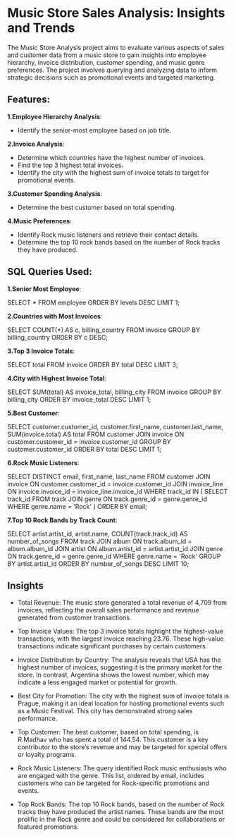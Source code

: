 # Music Store Sales Analysis: Insights and Trends
The Music Store Analysis project aims to evaluate various aspects of sales and customer data from a music store to gain insights into employee hierarchy, invoice distribution, customer spending, and music genre preferences. The project involves querying and analyzing data to inform strategic decisions such as promotional events and targeted marketing.
## Features:

**1.Employee Hierarchy Analysis**:
- Identify the senior-most employee based on job title.

**2.Invoice Analysis**:
- Determine which countries have the highest number of invoices.
- Find the top 3 highest total invoices.
- Identify the city with the highest sum of invoice totals to target for promotional events.
  
**3.Customer Spending Analysis**:
- Determine the best customer based on total spending.
  
**4.Music Preferences**:
- Identify Rock music listeners and retrieve their contact details.
- Determine the top 10 rock bands based on the number of Rock tracks they have produced.

## SQL Queries Used:

**1.Senior Most Employee**:

SELECT * FROM employee ORDER BY levels DESC LIMIT 1;

**2.Countries with Most Invoices**:

SELECT COUNT(*) AS c, billing_country 
FROM invoice 
GROUP BY billing_country 
ORDER BY c DESC;

**3.Top 3 Invoice Totals**:

SELECT total 
FROM invoice 
ORDER BY total DESC 
LIMIT 3;

**4.City with Highest Invoice Total**:

SELECT SUM(total) AS invoice_total, billing_city 
FROM invoice 
GROUP BY billing_city 
ORDER BY invoice_total DESC 
LIMIT 1;

**5.Best Customer**:

SELECT customer.customer_id, customer.first_name, customer.last_name, SUM(invoice.total) AS total 
FROM customer 
JOIN invoice ON customer.customer_id = invoice.customer_id 
GROUP BY customer.customer_id 
ORDER BY total DESC 
LIMIT 1;

**6.Rock Music Listeners**:

SELECT DISTINCT email, first_name, last_name 
FROM customer 
JOIN invoice ON customer.customer_id = invoice.customer_id 
JOIN invoice_line ON invoice.invoice_id = invoice_line.invoice_id 
WHERE track_id IN (
    SELECT track_id 
    FROM track 
    JOIN genre ON track.genre_id = genre.genre_id 
    WHERE genre.name = 'Rock'
) 
ORDER BY email;

**7.Top 10 Rock Bands by Track Count**:

SELECT artist.artist_id, artist.name, COUNT(track.track_id) AS number_of_songs 
FROM track 
JOIN album ON track.album_id = album.album_id 
JOIN artist ON album.artist_id = artist.artist_id 
JOIN genre ON track.genre_id = genre.genre_id 
WHERE genre.name = 'Rock' 
GROUP BY artist.artist_id 
ORDER BY number_of_songs DESC 
LIMIT 10;

## Insights
- Total Revenue: The music store generated a total revenue of 4,709 from invoices, reflecting the overall sales performance and revenue generated from customer transactions.

- Top Invoice Values: The top 3 invoice totals highlight the highest-value transactions, with the largest invoice reaching 23.76. These high-value transactions indicate significant purchases by certain customers.

- Invoice Distribution by Country: The analysis reveals that USA has the highest number of invoices, suggesting it is the primary market for the store. In contrast, Argentina shows the lowest number, which may indicate a less engaged market or potential for growth.

- Best City for Promotion: The city with the highest sum of invoice totals is Prague, making it an ideal location for hosting promotional events such as a Music Festival. This city has demonstrated strong sales performance.

- Top Customer: The best customer, based on total spending, is R.Madhav who has spent a total of 144.54. This customer is a key contributor to the store’s revenue and may be targeted for special offers or loyalty programs.

- Rock Music Listeners: The query identified Rock music enthusiasts who are engaged with the genre. This list, ordered by email, includes customers who can be targeted for Rock-specific promotions and events.

- Top Rock Bands: The top 10 Rock bands, based on the number of Rock tracks they have produced the artist names. These bands are the most prolific in the Rock genre and could be considered for collaborations or featured promotions.
